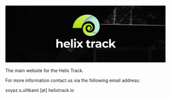 ![JIRA alternative for the free world!](docs/assets/Wide_Black.png)

The main website for the Helix Track.

For more information contact us via the following email address:

svyaz.s.ulitkami [at] helixtrack.io